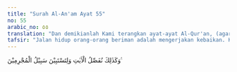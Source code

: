 ```yaml
---
title: "Surah Al-An'am Ayat 55"
no: 55
arabic_no: ٥٥
translation: "Dan demikianlah Kami terangkan ayat-ayat Al-Qur'an, (agar terlihat jelas jalan orang-orang yang saleh) dan agar terlihat jelas (pula) jalan orang-orang yang berdosa."
tafsir: "Jalan hidup orang-orang beriman adalah mengerjakan kebaikan. Kalaupun mereka berbuat salah, itu karena kekeliruan. Sedangkan jalan hidup orang yang tidak beriman adalah berbuat dosa. Demikianlah Allah menjelaskan ayat-ayat-Nya kepada manusia dengan sejelas-jelasnya agar orang-orang beriman mengetahui secara nyata, mana jalan orang-orang baik dan mana jalan orang-orang berdosa."
---
```

وَكَذٰلِكَ نُفَصِّلُ الْاٰيٰتِ وَلِتَسْتَبِيْنَ سَبِيْلُ الْمُجْرِمِيْنَ ࣖ